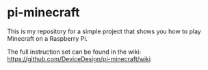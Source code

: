 # pi-minecraft
This is my repository for a simple project that shows you how to play Minecraft on a Raspberry Pi.

The full instruction set can be found in the wiki: https://github.com/DeviceDesign/pi-minecraft/wiki
